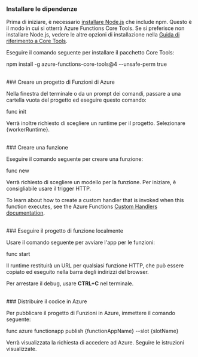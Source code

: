 ### <a name="install-dependencies"></a>Installare le dipendenze

Prima di iniziare, è necessario <a href="https://go.microsoft.com/fwlink/?linkid=2016195" target="_blank">installare Node.js</a> che include npm. Questo è il modo in cui si otterrà Azure Functions Core Tools. Se si preferisce non installare Node.js, vedere le altre opzioni di installazione nella <a href="https://go.microsoft.com/fwlink/?linkid=2016192" target="_blank">Guida di riferimento a Core Tools</a>.

Eseguire il comando seguente per installare il pacchetto Core Tools:

<MarkdownHighlighter>npm install -g azure-functions-core-tools@4 --unsafe-perm true</MarkdownHighlighter>

<br/>
### <a name="create-an-azure-functions-project"></a>Creare un progetto di Funzioni di Azure

Nella finestra del terminale o da un prompt dei comandi, passare a una cartella vuota del progetto ed eseguire questo comando:

<MarkdownHighlighter>func init</MarkdownHighlighter>

Verrà inoltre richiesto di scegliere un runtime per il progetto. Selezionare {workerRuntime}.

<br/>
### <a name="create-a-function"></a>Creare una funzione

Eseguire il comando seguente per creare una funzione:

<MarkdownHighlighter>func new</MarkdownHighlighter>

Verrà richiesto di scegliere un modello per la funzione. Per iniziare, è consigliabile usare il trigger HTTP.

<StackInstructions customStack={true}>To learn about how to create a custom handler that is invoked when this function executes, see the Azure Functions <a href="https://go.microsoft.com/fwlink/?linkid=2138621" target="_blank">Custom Handlers documentation</a>.</StackInstructions>

<br/>
### <a name="run-your-function-project-locally"></a>Eseguire il progetto di funzione localmente

Usare il comando seguente per avviare l'app per le funzioni:

<MarkdownHighlighter>func start</MarkdownHighlighter>

Il runtime restituirà un URL per qualsiasi funzione HTTP, che può essere copiato ed eseguito nella barra degli indirizzi del browser.

Per arrestare il debug, usare **CTRL+C** nel terminale.

<br/>
### <a name="deploy-your-code-to-azure"></a>Distribuire il codice in Azure

Per pubblicare il progetto di Funzioni in Azure, immettere il comando seguente:

<MarkdownHighlighter>func azure functionapp publish {functionAppName} <SlotComponent>--slot {slotName}</SlotComponent></MarkdownHighlighter>

Verrà visualizzata la richiesta di accedere ad Azure. Seguire le istruzioni visualizzate.
